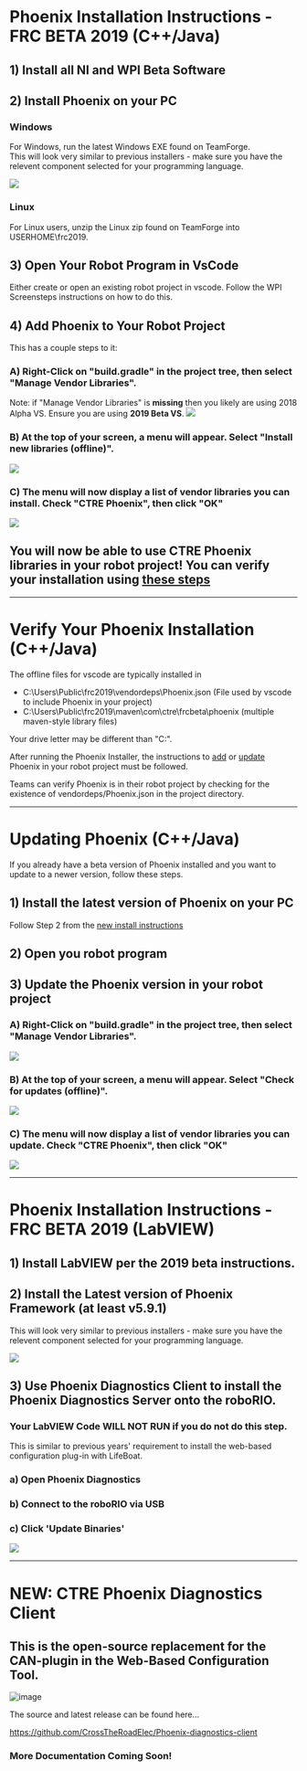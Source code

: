 # Phoenix Installation Instructions - FRC BETA 2019 (C++/Java)

## 1) Install all NI and WPI Beta Software

## 2) Install Phoenix on your PC
### Windows
For Windows, run the latest Windows EXE found on TeamForge.  
This will look very similar to previous installers - make sure you have the relevent component selected for your programming language.

![](images/Phoenix-installerSplash.png)


### Linux
For Linux users, unzip the Linux zip found on TeamForge into USERHOME\frc2019.

## 3) Open Your Robot Program in VsCode
Either create or open an existing robot project in vscode.  Follow the WPI Screensteps instructions on how to do this.

## 4) Add Phoenix to Your Robot Project
This has a couple steps to it:
### A) Right-Click on "build.gradle" in the project tree, then select "Manage Vendor Libraries".
Note: if "Manage Vendor Libraries" is **missing** then you likely are using 2018 Alpha VS.  Ensure you are using **2019 Beta VS**.
![](images/vscode-manage-vendor-libraries.png)

### B) At the top of your screen, a menu will appear.  Select "Install new libraries (offline)".
![](images/vscode-install-new-libraries-offline.png)

### C) The menu will now display a list of vendor libraries you can install.  Check "CTRE Phoenix", then click "OK"
![](images/vscode-check-ctre-phoenix-ok.png)

## You will now be able to use CTRE Phoenix libraries in your robot project!  You can verify your installation using [these steps](#verify-your-phoenix-installation-c++java)
------------------------------------

# Verify Your Phoenix Installation (C++/Java)
The offline files for vscode are typically installed in 

- C:\Users\Public\frc2019\vendordeps\Phoenix.json (File used by vscode to include Phoenix in your project)
- C:\Users\Public\frc2019\maven\com\ctre\frcbeta\phoenix (multiple maven-style library files)  

Your drive letter may be different than "C:".

After running the Phoenix Installer, the instructions to [add](#4-add-phoenix-to-your-robot-project) or [update](#3-update-the-phoenix-version-in-your-robot-project) Phoenix in your robot project must be followed.

Teams can verify Phoenix is in their robot project by checking for the existence of vendordeps/Phoenix.json in the project directory.

------------------------------------
# Updating Phoenix (C++/Java)
If you already have a beta version of Phoenix installed and you want to update to a newer version, follow these steps.

## 1) Install the latest version of Phoenix on your PC
Follow Step 2 from the [new install instructions](#2-install-phoenix-on-your-pc)

## 2) Open you robot program

## 3) Update the Phoenix version in your robot project
### A) Right-Click on "build.gradle" in the project tree, then select "Manage Vendor Libraries".
![](images/vscode-manage-vendor-libraries.png)

### B) At the top of your screen, a menu will appear.  Select "Check for updates (offline)".
![](images/vscode-check-updates-offline.png)

### C) The menu will now display a list of vendor libraries you can update.  Check "CTRE Phoenix", then click "OK"
![](images/vscode-check-ctre-phoenix-ok.png)

------------------------------------
# Phoenix Installation Instructions - FRC BETA 2019 (LabVIEW)
## 1) Install LabVIEW per the 2019 beta instructions.

## 2) Install the Latest version of Phoenix Framework (at least v5.9.1)  
This will look very similar to previous installers - make sure you have the relevent component selected for your programming language.

![](images/Phoenix-installerSplash.png)

## 3) Use Phoenix Diagnostics Client to install the Phoenix Diagnostics Server onto the roboRIO.

### Your LabVIEW Code WILL NOT RUN if you do not do this step.
This is similar to previous years' requirement to install the web-based configuration plug-in with LifeBoat.

### a) Open Phoenix Diagnostics
### b) Connect to the roboRIO via USB
### c) Click 'Update Binaries'
![](images/diag-client-updatebinaries.png)


------------------------------------
# NEW: CTRE Phoenix Diagnostics Client
## This is the open-source replacement for the CAN-plugin in the Web-Based Configuration Tool.
![image](https://user-images.githubusercontent.com/28712271/45908233-7db6ac80-bdc9-11e8-970b-1b5e313c55bf.png)

The source and latest release can be found here...

https://github.com/CrossTheRoadElec/Phoenix-diagnostics-client

### More Documentation Coming Soon!
